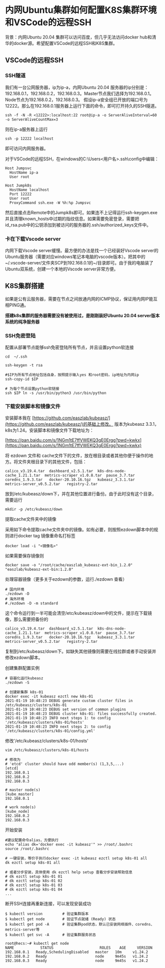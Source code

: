 # 内网Ubuntu集群如何配置K8S集群环境和VSCode的远程SSH

背景：内网Ubuntu 20.04 集群可以访问百度，但几乎无法访问docker hub和清华的docker源。希望配置VSCode的远程SSH和K8S集群。

## VSCode的远程SSH

### SSH隧道

我们有一台公网服务器，ip为ip-a，内网Ubuntu 20.04 服务器的ip分别是：192.168.0.1，192.168.0.2，192.168.0.3。Master节点我们选择为192.168.0.1。Node节点为192.168.0.2，192.168.0.3。
假设ip-a安全组已开放的端口号为12222。那么在192.168.0.1服务器上运行下面的命令，即可打开持久的SSH隧道。

```
ssh -f -N -R <12222>:localhost:22 root@ip-a -o ServerAliveInterval=60 -o ServerAliveCountMax=3
```

则在ip-a服务器上运行
```
ssh -p 12222 localhost
```

即可访问内网服务器。

对于VSCode的远程SSH，在windows的C:\Users\<用户名>\.ssh\config中编辑：

```
Host Jumpsvc
  HostName ip-a
  User root

Host Jumpk8s
  HostName localhost
  Port 12222
  User root
  ProxyCommand ssh.exe -W %h:%p Jumpsvc
```

然后直接点击Remote中的Jumpk8s即可。如果连不上记得运行ssh-keygen.exe并且清理known_hosts中过期的指纹信息。如果需要免密登录，需要把id_rsa.pub中的公钥添加到被访问的服务器的.ssh/authorized_keys文件中。

### 卡在下载Vscode server

内网下载Vscode server缓慢。最方便的办法是找一个已经装好Vscode server的Ubuntu服务器（需要对应windows笔记本电脑的vscode版本）。把其中的~/.vscode-server/文件夹SCP到192.168.0.1的~/目录即可。由于我的电脑装了Ubuntu双系统，创建一个本地的Vscode server非常方便。

## K8S集群搭建
如果是公有云服务器，需要在节点之间放通内网的ICMP协议，保证用内网IP能互相PING通。

**搭建k8s集群的服务器需要没有被使用过，是刚刚装好Ubuntu 20.04 server版本系统的纯净服务器**

### SSH免密登陆
配置从部署节点能够ssh免密登陆所有节点，并且设置python软连接

```
cd  ~/.ssh

ssh-keygen -t rsa

#$IP为所有节点地址包括自身，按照提示输入yes 和root密码，ip地址为内网ip
ssh-copy-id $IP 

# 为每个节点设置python软链接
ssh $IP ln -s /usr/bin/python3 /usr/bin/python
```

### 下载安装脚本和镜像文件

安装脚本我在 [https://github.com/easzlab/kubeasz/](https://github.com/easzlab/kubeasz/)的基础上修改。 版本为kubeasz 3.3.1，k8s为1.24。安装脚本和镜像文件下载地址为：

[https://pan.baidu.com/s/1NGm1tE7ffVWEKQ3gE0Ergg?pwd=kwkx](https://pan.baidu.com/s/1NGm1tE7ffVWEKQ3gE0Ergg?pwd=kwkx)

将 ezdown 文件和 cache文件下的文件，放在根目录或者其他你便于操作的地方。将文件夹根目录下的其他文件，包括：

```
calico_v3.19.4.tar  dashboard_v2.5.1.tar  k8s-dns-node-cache_1.21.1.tar  metrics-scraper_v1.0.8.tar  pause_3.7.tar
coredns_1.9.3.tar   docker-20.10.16.tgz   kubeasz_3.3.1.tar              metrics-server_v0.5.2.tar   registry-2.tar
```

放到/etc/kubeasz/down下，并在其他位置进行备份。由于此时没有这个目录，需要运行

```
mkdir -p /etc/kubeasz/down
```

提取cache文件夹中的镜像

采用如下命令提取cache文件夹中的镜像。如有必要，则按照ezdown脚本中的规则进行docker tag 镜像重命名打标签

```
docker load -i "<镜像名>"
```

如果需要保存镜像则

```
docker save -o "/root/cache/easzlab_kubeasz-ext-bin_1.2.0" "easzlab/kubeasz-ext-bin:1.2.0"
```

处理容器镜像（更多关于ezdown的参数，运行./ezdown 查看）

```
# 国内环境
./ezdown -D
# 海外环境
#./ezdown -D -m standard
```

这个命令运行到一半可能会清空/etc/kubeasz/down中的文件，提示在下载镜像，那么需要把备份的

```
calico_v3.19.4.tar  dashboard_v2.5.1.tar  k8s-dns-node-cache_1.21.1.tar  metrics-scraper_v1.0.8.tar  pause_3.7.tar
coredns_1.9.3.tar   docker-20.10.16.tgz   kubeasz_3.3.1.tar              metrics-server_v0.5.2.tar   registry-2.tar
```

复制到/etc/kubeasz/down下。如缺失其他镜像则需要在线拉群或者手动安装并修改ezdown脚本。

创建集群配置实例

```
# 容器化运行kubeasz
./ezdown -S

# 创建新集群 k8s-01
docker exec -it kubeasz ezctl new k8s-01
2021-01-19 10:48:23 DEBUG generate custom cluster files in /etc/kubeasz/clusters/k8s-01
2021-01-19 10:48:23 DEBUG set version of common plugins
2021-01-19 10:48:23 DEBUG cluster k8s-01: files successfully created.
2021-01-19 10:48:23 INFO next steps 1: to config '/etc/kubeasz/clusters/k8s-01/hosts'
2021-01-19 10:48:23 INFO next steps 2: to config '/etc/kubeasz/clusters/k8s-01/config.yml'
```

修改'/etc/kubeasz/clusters/k8s-01/hosts'

```
vim /etc/kubeasz/clusters/k8s-01/hosts

# 修改为
# 'etcd' cluster should have odd member(s) (1,3,5,...)
[etcd]
192.168.0.1
192.168.0.2
192.168.0.3

# master node(s)
[kube_master]
192.168.0.1

# work node(s)
[kube_node]
192.168.0.2
192.168.0.3

```

开始安装

```
#建议配置命令alias，方便执行
echo "alias dk='docker exec -it kubeasz'" >> /root/.bashrc
source /root/.bashrc

# 一键安装，等价于执行docker exec -it kubeasz ezctl setup k8s-01 all
dk ezctl setup k8s-01 all

# 或者分步安装，具体使用 dk ezctl help setup 查看分步安装帮助信息
# dk ezctl setup k8s-01 01
# dk ezctl setup k8s-01 02
# dk ezctl setup k8s-01 03
# dk ezctl setup k8s-01 04
...

```
断开SSH连接再重新连接，可以发现安装成功

```
$ kubectl version         # 验证集群版本     
$ kubectl get node        # 验证节点就绪 (Ready) 状态
$ kubectl get pod -A      # 验证集群pod状态，默认已安装网络插件、coredns、metrics-server等
$ kubectl get svc -A      # 验证集群服务状态
```

```
root@hecs:~# kubectl get node
NAME            STATUS                     ROLES    AGE     VERSION
192.168.0.1   Ready,SchedulingDisabled   master   10m     v1.24.2
192.168.0.2   Ready                      node     9m45s   v1.24.2
192.168.0.3   Ready                      node     9m45s   v1.24.2
```
